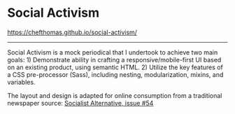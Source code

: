 # Social Activism
https://chefthomas.github.io/social-activism/
___

Social Activism is a mock periodical that I undertook to achieve two main goals: 
    1) Demonstrate ability in crafting a responsive/mobile-first UI based on an existing product, using semantic HTML. 
    2) Utilize the key features of a CSS pre-processor (Sass), including nesting, modularization, mixins, and variables. 
    
The layout and design is adapted for online consumption from a traditional newspaper source: [Socialist Alternative, issue #54](https://www.socialistalternative.org/wp-content/uploads/2019/06/SA54-June-2019-webFINAL.pdf)

 

